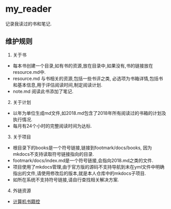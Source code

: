 # my_reader
记录我读过的书和笔记.

## 维护规则
1. 关于书
*  每本书创建一个目录,如有书的资源,放在目录中,如果没有,书的链接放在resource.md中.
*  resource.md 与书相关的资源,包括一些书评之类, 必选项为书箱详情,包括书和基本信息,用于评估阅读时间,制定阅读计划.
*  note.md 阅读此书添加了笔记.
2. 关于计划
*  以年为单位生成md文件,如2018.md包含了2018年所有阅读过的书箱的计划及执行情况.
*  每月有24个小时的完整阅读时间为达标.
3. 关于项目
*  根目录下的books是一个符号链接,链接到footmark/docs/books, 因为mkdocs不支持读取符号链接指向的目录.
*  footmark/docs/index.md是一个符号链接,会指向2018.md之类的文件.
*  项目使用了mkdocs管理,由于官方版的源码不支持导航到未在yml文件中明确指出的文件,请使用修改后的版本,就是本人仓库中的mkdocs子项目.
*  如所在系统不支持符号链接,请自行查找相关解决方案.
4. 外链资源
* [计算机书籍控](http://bestcbooks.com/categories/c-plus-plus/)
